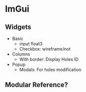 
# ImGui

##  Widgets
* Basic
    * input float3
    * Checkbox: wireframe/not
* Columns
    * With border: Display Holes ID
* Popup
    * Modals: For holes modification



## Modular Reference?

[](https://github.com/mit-gfx/multicopter_design/tree/master/projects/copter_viewer/src)

[](https://github.com/OrionQuest/Nova_Examples/tree/ccd3732237b98d4af09b3835a83fe08b70516663/opengl)